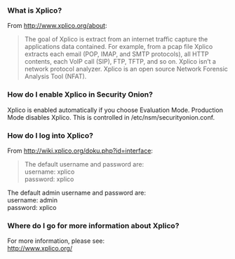 ### What is Xplico?
From http://www.xplico.org/about:
> The goal of Xplico is extract from an internet traffic capture the applications data contained.
For example, from a pcap file Xplico extracts each email (POP, IMAP, and SMTP protocols), all HTTP contents, each VoIP call (SIP), FTP, TFTP, and so on. Xplico isn’t a network protocol analyzer. Xplico is an open source Network Forensic Analysis Tool (NFAT).

### How do I enable Xplico in Security Onion?
Xplico is enabled automatically if you choose Evaluation Mode.  Production Mode disables Xplico.  This is controlled in /etc/nsm/securityonion.conf.

### How do I log into Xplico?
From http://wiki.xplico.org/doku.php?id=interface:
> The default username and password are:  
username: xplico  
password: xplico  
>  
The default admin username and password are:  
username: admin  
password: xplico

### Where do I go for more information about Xplico?
For more information, please see:  
http://www.xplico.org/